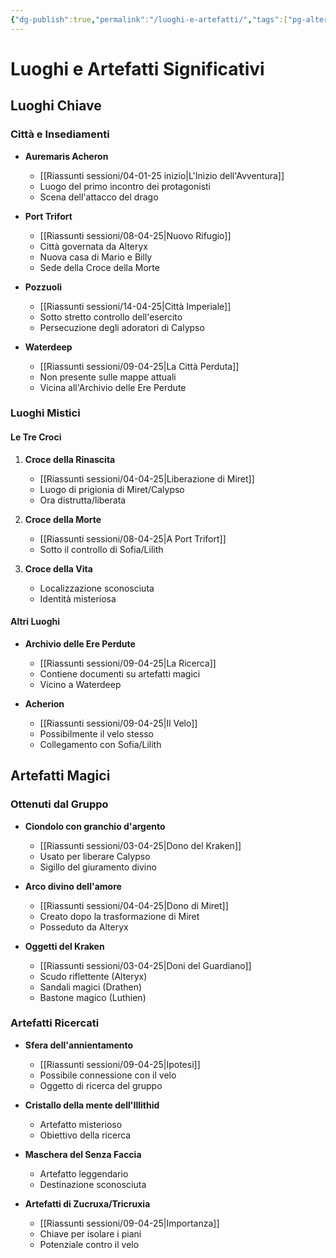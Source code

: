 ```yaml
---
{"dg-publish":true,"permalink":"/luoghi-e-artefatti/","tags":["pg-alteryx","pg-billy","pg-drathen","pg-luthien","pg-miret","pg-sofia","pg-zifarion"]}
---
```


# Luoghi e Artefatti Significativi

## Luoghi Chiave

### Città e Insediamenti
- **Auremaris Acheron**
  - [[Riassunti sessioni/04-01-25 inizio\|L'Inizio dell'Avventura]]
  - Luogo del primo incontro dei protagonisti
  - Scena dell'attacco del drago

- **Port Trifort**
  - [[Riassunti sessioni/08-04-25\|Nuovo Rifugio]]
  - Città governata da Alteryx
  - Nuova casa di Mario e Billy
  - Sede della Croce della Morte

- **Pozzuoli**
  - [[Riassunti sessioni/14-04-25\|Città Imperiale]]
  - Sotto stretto controllo dell'esercito
  - Persecuzione degli adoratori di Calypso

- **Waterdeep**
  - [[Riassunti sessioni/09-04-25\|La Città Perduta]]
  - Non presente sulle mappe attuali
  - Vicina all'Archivio delle Ere Perdute

### Luoghi Mistici

#### Le Tre Croci
1. **Croce della Rinascita**
   - [[Riassunti sessioni/04-04-25\|Liberazione di Miret]]
   - Luogo di prigionia di Miret/Calypso
   - Ora distrutta/liberata

2. **Croce della Morte**
   - [[Riassunti sessioni/08-04-25\|A Port Trifort]]
   - Sotto il controllo di Sofia/Lilith

3. **Croce della Vita**
   - Localizzazione sconosciuta
   - Identità misteriosa

#### Altri Luoghi
- **Archivio delle Ere Perdute**
  - [[Riassunti sessioni/09-04-25\|La Ricerca]]
  - Contiene documenti su artefatti magici
  - Vicino a Waterdeep

- **Acherion**
  - [[Riassunti sessioni/09-04-25\|Il Velo]]
  - Possibilmente il velo stesso
  - Collegamento con Sofia/Lilith

## Artefatti Magici

### Ottenuti dal Gruppo
- **Ciondolo con granchio d'argento**
  - [[Riassunti sessioni/03-04-25\|Dono del Kraken]]
  - Usato per liberare Calypso
  - Sigillo del giuramento divino

- **Arco divino dell'amore**
  - [[Riassunti sessioni/04-04-25\|Dono di Miret]]
  - Creato dopo la trasformazione di Miret
  - Posseduto da Alteryx

- **Oggetti del Kraken**
  - [[Riassunti sessioni/03-04-25\|Doni del Guardiano]]
  - Scudo riflettente (Alteryx)
  - Sandali magici (Drathen)
  - Bastone magico (Luthien)

### Artefatti Ricercati
- **Sfera dell'annientamento**
  - [[Riassunti sessioni/09-04-25\|Ipotesi]]
  - Possibile connessione con il velo
  - Oggetto di ricerca del gruppo

- **Cristallo della mente dell'Illithid**
  - Artefatto misterioso
  - Obiettivo della ricerca

- **Maschera del Senza Faccia**
  - Artefatto leggendario
  - Destinazione sconosciuta

- **Artefatti di Zucruxa/Tricruxia**
  - [[Riassunti sessioni/09-04-25\|Importanza]]
  - Chiave per isolare i piani
  - Potenziale contro il velo